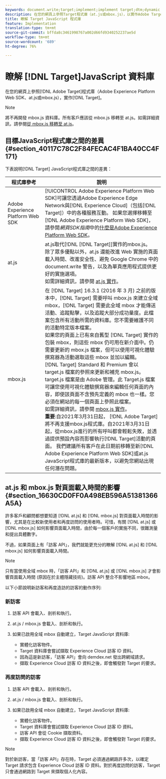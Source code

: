 ```yaml
---
keywords: document.write;target;implement;implement target;dtm;dynamic tag management;at.js;mbox.js;target.js;mbox;adobe experience platform web skd;aep web sdk;web sdk
description: 在您的網頁上參照Target程式庫（at.js或mbox.js），以實作Adobe Target。
title: 瞭解 Target JavaScript 程式庫
feature: Implementation
translation-type: tm+mt
source-git-commit: bffda8c3461998767a002d66fd9340252237ae5d
workflow-type: tm+mt
source-wordcount: '689'
ht-degree: 76%

---
```



# 瞭解 [!DNL Target]JavaScript 資料庫

在您的網頁上參照[!DNL Adobe Target]程式庫（Adobe Experience Platform Web SDK、at.js或mbox.js），實作[!DNL Target]。

>[!NOTE]
>
>將不再開發 mbox.js 資料庫。所有客戶應該從 mbox.js 移轉至 at.js。如需詳細資訊，請參閱[從 mbox.js 移轉至 at.js](/help/c-implementing-target/c-implementing-target-for-client-side-web/t-mbox-download/c-target-atjs-implementation/target-migrate-atjs.md#task_DE55DCE9AC2F49728395665DE1B1E6EA)。

## 目標JavaScript程式庫之間的差異{#section_40117C78C2F84FECAC4F1BA40CC4F171}

下表說明[!DNL Target] JavaScript程式庫之間的差異：

| 程式庫參考 | 說明 |
|--- |--- |
| Adobe Experience Platform Web SDK | [!UICONTROL Adobe Experience Platform Web SDK]可讓您透過Adobe Experience Edge Network與[!DNL Experience Cloud]（包括[!DNL Target]）中的各種服務互動。 如果您選擇移轉至[!DNL Adobe Experience Platform Web SDK]，請參閱&#x200B;*網頁SDK指南*&#x200B;中的[什麼是Adobe Experience Platform Web SDK](/help/c-implementing-target/c-implementing-target-for-client-side-web/aep-web-sdk.md)。 |
| at.js | at.js取代[!DNL [!DNL Target]]實作的mbox.js。<br>除了眾多優點以外，at.js 還能改進 Web 實施的頁面載入時間、改進安全性、避免 Google Chrome 中的 document.write 警告，以及為單頁應用程式提供更好的實施選項。<br>如需詳細資訊，請參閱 [at.js 實作](/help/c-implementing-target/c-implementing-target-for-client-side-web/t-mbox-download/c-target-atjs-implementation/target-atjs-implementation.md)。 |
| mbox.js | 在 [!DNL Target] 16.3.1 (2016 年 3 月) 之前的版本中，[!DNL Target] 需要呼叫 mbox.js 來建立全域 mbox，[!DNL Target] 需要此全域 mbox 才能傳送活動、追蹤點擊，以及追蹤大部分成功量度。此檔案包含所有活動所需的資料庫。您不需要維護不同的活動特定版本檔案。<br>如果您的頁面上已有來自舊型 [!DNL Target] 實作的包裝 mbox，則這些 mbox 仍可用在新介面中。仍需要更新的 mbox.js 檔案，但可以使用可視化體驗撰寫器為活動選取這些 mbox 並加以編輯。<br>[!DNL Target] Standard 和 Premium 會以 target.js 檔案的參照來更新和補充 mbox.js。target.js 檔案是由 Adobe 管理。此 Target.js 檔案可讓您使用可視化體驗撰寫器來編輯任何頁面的內容，即使該頁面不含預先定義的 mbox 也一樣。您必須在網站的每一個頁面上參照此檔案。<br>如需詳細資訊，請參閱 [mbox.js 實作](/help/c-implementing-target/c-implementing-target-for-client-side-web/t-mbox-download/mbox-download.md)。<br>**重要**:自2021年3月31日起， [!DNL Adobe Target] 將不再支援mbox.js程式庫。自2021年3月31日起，從mbox.js進行的所有呼叫都會輕鬆失敗，並透過提供預設內容而影響執行[!DNL Target]活動的頁面。 我們建議所有客戶在此日期前移轉至新[!DNL Adobe Experience Platform Web SDK]或at.js JavaScript程式庫的最新版本，以避免您網站出現任何潛在問題。<br> |

## at.js 和 mbox.js 對頁面載入時間的影響 {#section_16630CD0FF0A498EB596A51381366A5A}

許多客戶和顧問都想要知道 [!DNL at.js] 和 [!DNL mbox.js] 對頁面載入時間的影響，尤其是在比較新使用者和再度訪問的使用者時。可惜，有關 [!DNL at.js] 或 [!DNL mbox.js] 如何影響頁面載入時間，由於每一個客戶的實施不同，很難測量和提出具體數字。

不過，如果頁面上有「訪客 API」，我們就能更充分的瞭解 [!DNL at.js] 和 [!DNL mbox.js] 如何影響頁面載入時間。

>[!NOTE]
>
>只有當使用全域 mbox 時，「訪客 API」和 [!DNL at.js] 或 [!DNL mbox.js] 才會影響頁面載入時間 (原因在於主體隱藏技術)。訪客 API 整合不影響地區 mbox。

以下小節說明新訪客和再度造訪的訪客的動作序列:

### 新訪客

1. 訪客 API 會載入、剖析和執行。
1. at.js / mbox.js 會載入、剖析和執行。
1. 如果已啟用全域 mbox 自動建立，Target JavaScript 資料庫:

   * 實體化訪客物件。
   * Target 資料庫會嘗試擷取 Experience Cloud 訪客 ID 資料。
   * 因為這是新訪客，「訪客 API」會向 demdex.net 發出跨網域請求。
   * 擷取 Experience Cloud 訪客 ID 資料之後，即會觸發對 Target 的要求。

### 再度訪問的訪客

1. 訪客 API 會載入、剖析和執行。
1. at.js / mbox.js 會載入、剖析和執行。
1. 如果已啟用全域 mbox 自動建立，Target JavaScript 資料庫:

   * 實體化訪客物件。
   * Target 資料庫會嘗試擷取 Experience Cloud 訪客 ID 資料。
   * 訪客 API 會從 Cookie 擷取資料。
   * 擷取 Experience Cloud 訪客 ID 資料之後，即會觸發對 Target 的要求。

>[!NOTE]
>
>對於新訪客，當「訪客 API」存在時，Target 必須通過網路許多次，以確定 Target 請求包含 Experience Cloud 訪客 ID 資料。對於再度訪問的訪客，Target 只會通過網路到 Target 來擷取個人化內容。
